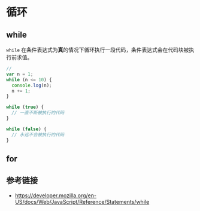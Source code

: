 # 循环

## while
`while` 在条件表达式为**真**的情况下循环执行一段代码，条件表达式会在代码块被执行前求值。
```javascript
//
var n = 1;
while (n <= 10) {
  console.log(n);
  n += 1;
}
```

```javascript
while (true) {
  // 一直不断被执行的代码
}
```

```javascript
while (false) {
  // 永远不会被执行的代码
}
```

## for


## 参考链接
* https://developer.mozilla.org/en-US/docs/Web/JavaScript/Reference/Statements/while
